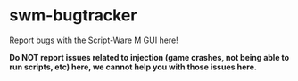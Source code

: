 # swm-bugtracker
Report bugs with the Script-Ware M GUI here!

**Do NOT report issues related to injection (game crashes, not being able to run scripts, etc) here, we cannot help you with those issues here.**
